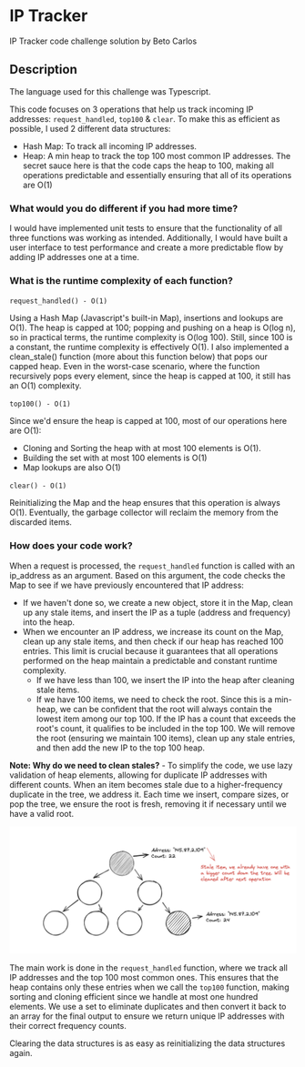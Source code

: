 # IP Tracker

IP Tracker code challenge solution by Beto Carlos

## Description

The language used for this challenge was Typescript.

This code focuses on 3 operations that help us track incoming IP addresses: `request_handled`, `top100` & `clear`. To make this as efficient as possible, I used 2 different data structures:

-   Hash Map: To track all incoming IP addresses.
-   Heap: A min heap to track the top 100 most common IP addresses. The secret sauce here is that the code caps the heap to 100, making all operations predictable and essentially ensuring that all of its operations are O(1)

### What would you do different if you had more time?

I would have implemented unit tests to ensure that the functionality of all three functions was working as intended. Additionally, I would have built a user interface to test performance and create a more predictable flow by adding IP addresses one at a time.

### What is the runtime complexity of each function?

`request_handled() - O(1)`

Using a Hash Map (Javascript's built-in Map), insertions and lookups are O(1). The heap is capped at 100; popping and pushing on a heap is O(log n), so in practical terms, the runtime complexity is O(log 100). Still, since 100 is a constant, the runtime complexity is effectively O(1). I also implemented a clean_stale() function (more about this function below) that pops our capped heap. Even in the worst-case scenario, where the function recursively pops every element, since the heap is capped at 100, it still has an O(1) complexity.

`top100() - O(1)`

Since we'd ensure the heap is capped at 100, most of our operations here are O(1):

-   Cloning and Sorting the heap with at most 100 elements is O(1).
-   Building the set with at most 100 elements is O(1)
-   Map lookups are also O(1)

`clear() - O(1)`

Reinitializing the Map and the heap ensures that this operation is always O(1). Eventually, the garbage collector will reclaim the memory from the discarded items.

### How does your code work?

When a request is processed, the `request_handled` function is called with an ip_address as an argument. Based on this argument, the code checks the Map to see if we have previously encountered that IP address:

-   If we haven't done so, we create a new object, store it in the Map, clean up any stale items, and insert the IP as a tuple (address and frequency) into the heap.
-   When we encounter an IP address, we increase its count on the Map, clean up any stale items, and then check if our heap has reached 100 entries. This limit is crucial because it guarantees that all operations performed on the heap maintain a predictable and constant runtime complexity.
    -   If we have less than 100, we insert the IP into the heap after cleaning stale items.
    -   If we have 100 items, we need to check the root. Since this is a min-heap, we can be confident that the root will always contain the lowest item among our top 100. If the IP has a count that exceeds the root's count, it qualifies to be included in the top 100. We will remove the root (ensuring we maintain 100 items), clean up any stale entries, and then add the new IP to the top 100 heap.

**Note: Why do we need to clean stales?** - To simplify the code, we use lazy validation of heap elements, allowing for duplicate IP addresses with different counts. When an item becomes stale due to a higher-frequency duplicate in the tree, we address it. Each time we insert, compare sizes, or pop the tree, we ensure the root is fresh, removing it if necessary until we have a valid root.

![Stale nodes](docs/stale-items.png 'Stale nodes')

The main work is done in the `request_handled` function, where we track all IP addresses and the top 100 most common ones. This ensures that the heap contains only these entries when we call the `top100` function, making sorting and cloning efficient since we handle at most one hundred elements. We use a set to eliminate duplicates and then convert it back to an array for the final output to ensure we return unique IP addresses with their correct frequency counts.

Clearing the data structures is as easy as reinitializing the data structures again.
